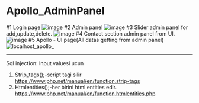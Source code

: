 # Apollo_AdminPanel
#1 Login page
![image](https://user-images.githubusercontent.com/74506433/232324826-9c18b862-bf47-4511-8568-4813a52a06d7.png)
#2 Admin panel
![image](https://user-images.githubusercontent.com/74506433/232324854-998eedc0-07b9-4620-9cea-d78b03fed564.png)
#3 Slider admin panel for add,update,delete.
![image](https://user-images.githubusercontent.com/74506433/232324925-64c933dc-4ad1-4f84-b27b-df64839187d5.png)
#4 Contact section admin panel from UI.
![image](https://user-images.githubusercontent.com/74506433/232324999-9197af06-30bb-4dea-bbd7-bc89310d4692.png)
#5 Apollo - UI page(All datas getting from admin panel)
![localhost_apollo_](https://user-images.githubusercontent.com/74506433/232325174-6152855a-f1cd-424b-b20a-4e6207bedb8c.png)


--------------------------------------------------------------------
Sql injection:
Input valuesi ucun 
1. Strip_tags();-script tagi silir
https://www.php.net/manual/en/function.strip-tags
2. Htmlentities();-her birini html entities edir.
https://www.php.net/manual/en/function.htmlentities.php
